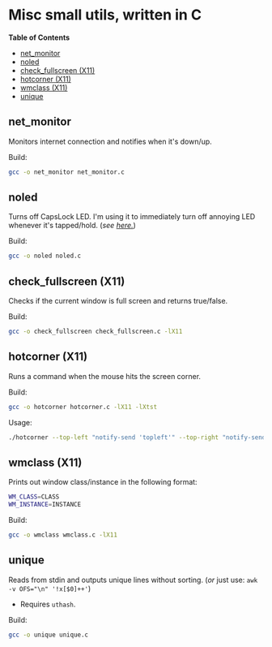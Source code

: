 # Misc small utils, written in C

**Table of Contents**

- [net_monitor](#net_monitor)
- [noled](#noled)
- [check_fullscreen (X11)](#check_fullscreen-x11)
- [hotcorner (X11)](#hotcorner-x11)
- [wmclass (X11)](#wmclass-x11)
- [unique](#unique)

## net_monitor

Monitors internet connection and notifies when it's down/up.

Build:

```sh
gcc -o net_monitor net_monitor.c
```

## noled

Turns off CapsLock LED. I'm using it to immediately turn off annoying LED whenever it's tapped/hold. (*see [here.](https://github.com/yusufaktepe/dotfiles/blob/tp/.config/kanata/kanata.kbd)*)

Build:

```sh
gcc -o noled noled.c
```

## check_fullscreen (X11)

Checks if the current window is full screen and returns true/false.

Build:

```sh
gcc -o check_fullscreen check_fullscreen.c -lX11
```

## hotcorner (X11)

Runs a command when the mouse hits the screen corner.

Build:

```sh
gcc -o hotcorner hotcorner.c -lX11 -lXtst
```

Usage:

```sh
./hotcorner --top-left "notify-send 'topleft'" --top-right "notify-send 'topright'"
```

## wmclass (X11)

Prints out window class/instance in the following format:

```sh
WM_CLASS=CLASS
WM_INSTANCE=INSTANCE
```

Build:

```sh
gcc -o wmclass wmclass.c -lX11
```

## unique

Reads from stdin and outputs unique lines without sorting. (*or* just use: `awk -v OFS="\n" '!x[$0]++'`)

- Requires `uthash`.

Build:

```sh
gcc -o unique unique.c
```

